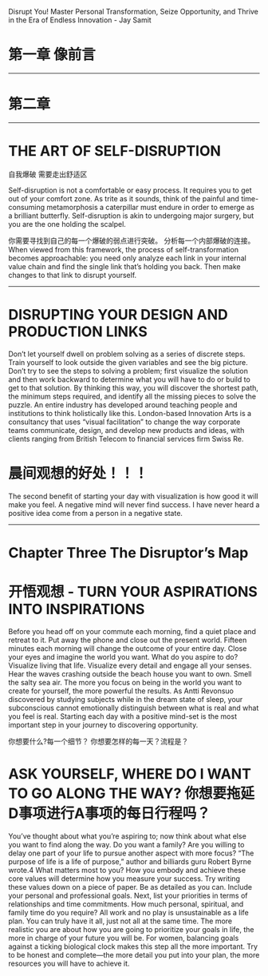 
Disrupt You! Master Personal Transformation, Seize Opportunity, and Thrive in the Era of Endless Innovation - Jay Samit

# 第一章 像前言 

------------------------------------

# 第二章 

------------------------------------------------

# THE ART OF SELF-DISRUPTION
自我爆破 需要走出舒适区

Self-disruption is not a comfortable or easy process. It requires you to get out of your comfort zone. 
As trite as it sounds, think of the painful and time-consuming metamorphosis a caterpillar must endure in order to emerge as a brilliant
butterfly. Self-disruption is akin to undergoing major surgery, but you are the one holding the scalpel.

你需要寻找到自己的每一个爆破的弱点进行突破。 分析每一个内部爆破的连接。
When viewed from this framework, the process of self-transformation becomes approachable: you need only analyze each link in your internal value chain and find the single link that’s holding you back. Then make changes to that link to disrupt yourself.

--------------------------------------------
# DISRUPTING YOUR DESIGN AND PRODUCTION LINKS

Don’t let yourself dwell on problem solving as a series of discrete steps. Train yourself to look outside the given variables and see the big picture. Don’t try to see the steps to solving a problem; first visualize the solution and then work backward to determine what you will have to do or build to get to that solution. By thinking this way, you will discover the shortest path, the minimum steps required, and identify all the missing pieces to solve the puzzle. An entire industry has developed around teaching people and institutions to think holistically like this. London-based Innovation Arts is a consultancy that uses “visual facilitation” to change the way corporate teams communicate, design, and develop new products and ideas, with clients ranging from British Telecom to financial services firm Swiss Re.

# 晨间观想的好处！！！

The second benefit of starting your day with visualization is how good it will make you feel. A negative mind will never find success. I have never heard a positive idea come from a person in a negative state.

--------------------------------------

# Chapter Three The Disruptor’s Map

# 开悟观想 - TURN YOUR ASPIRATIONS INTO INSPIRATIONS
Before you head off on your commute each morning, find a quiet place and retreat to it. Put away the phone and close out the present world. Fifteen minutes each morning will change the outcome of your entire day. Close your eyes and imagine the world you want. What do you aspire to do? Visualize living that life. Visualize every detail and engage all your senses. Hear the waves crashing outside the beach house you want to own. Smell the salty sea air. The more you focus on being in the world you want to create for yourself, the more powerful the results. As Antti Revonsuo discovered by studying subjects while in the dream state of sleep, your subconscious cannot emotionally distinguish between what is real and what you feel is real. Starting each day with a positive mind-set is the most important step in your journey to discovering opportunity.

你想要什么?每一个细节？ 你想要怎样的每一天？流程是？ 

# ASK YOURSELF, WHERE DO I WANT TO GO ALONG THE WAY? 你想要拖延D事项进行A事项的每日行程吗？

 You’ve thought about what you’re aspiring to; now think about what else you want to find along the way. Do you want a family? Are you willing to delay one part of your life to pursue another aspect with more focus? “The purpose of life is a life of purpose,” author and billiards guru Robert Byrne wrote.4 What matters most to you? How you embody and achieve these core values will determine how you measure your success. Try writing these values down on a piece of paper. Be as detailed as you can. Include your personal and professional goals. Next, list your priorities in terms of relationships and time commitments. How much personal, spiritual, and family time do you require? All work and no play is unsustainable as a life plan. You can truly have it all, just not all at the same time. The more realistic you are about how you are going to prioritize your goals in life, the more in charge of your future you will be. For women, balancing goals against a ticking biological clock makes this step all the more important. Try to be honest and complete—the more detail you put into your plan, the more resources you will have to achieve it.

